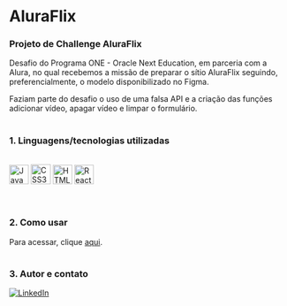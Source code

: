 # **AluraFlix**

### **Projeto de Challenge AluraFlix**

Desafio do Programa ONE - Oracle Next Education, em parceria com a Alura, no qual recebemos a missão de preparar o sítio AluraFlix seguindo, preferencialmente, o modelo disponibilizado no Figma.

Faziam parte do desafio o uso de uma falsa API e a criação das funções adicionar vídeo, apagar vídeo e limpar o formulário.

#

### **1. Linguagens/tecnologias utilizadas**

<div style="display: inline_block"><br />
    <img src="https://img.shields.io/badge/JavaScript-F7DF1E?style=for-the-badge&logo=javascript&logoColor=black" height="35px" alt="JavaScript" />
    <img src="https://img.shields.io/badge/CSS3-1572B6?style=for-the-badge&logo=css3&logoColor=white" height="36px" alt="CSS3"  />
    <img src="https://img.shields.io/badge/HTML5-E34F26?style=for-the-badge&logo=html5&logoColor=white" height="35px" alt="HTML5" />
    <img src="https://img.shields.io/badge/React-61DAFB?style=for-the-badge&logo=react&logoColor=black" height="35px" alt="React" />
</div><br />

#

### **2. Como usar**

Para acessar, clique <a href="" target="_blank">aqui</a>.

#

### **3. Autor e contato**

[![LinkedIn](https://img.shields.io/badge/LinkedIn-0077B5?style=for-the-badge&logo=linkedin&logoColor=white)](https://www.linkedin.com/in/danieldmonteiro/)

#